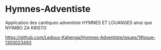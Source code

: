 # Hymnes-Adventiste
Application des cantiques adventiste HYMNES ET LOUANGES ainsi que NYIMBO ZA KRISTO

https://github.com/Ledoux-Kahenga/Hymnes-Adventiste/issues/1#issue-1300023493
